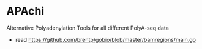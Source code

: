 # APAchi
Alternative Polyadenylation Tools for all different PolyA-seq data

* read https://github.com/brentp/gobio/blob/master/bamregions/main.go  

